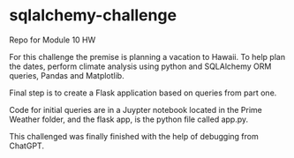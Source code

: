 # sqlalchemy-challenge
Repo for Module 10 HW

For this challenge the premise is planning a vacation to Hawaii. 
To help plan the dates, perform climate analysis using python and SQLAlchemy ORM queries, 
Pandas and Matplotlib.

Final step is to create a Flask application based on queries from part one. 

Code for initial queries are in a Juypter notebook located in the Prime Weather folder, 
and the flask app, is the python file called app.py.

This challenged was finally finished with the help of debugging from ChatGPT.
